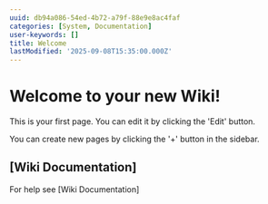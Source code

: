```yaml
---
uuid: db94a086-54ed-4b72-a79f-88e9e8ac4faf
categories: [System, Documentation]
user-keywords: []
title: Welcome
lastModified: '2025-09-08T15:35:00.000Z'
---
```

# Welcome to your new Wiki!

This is your first page. You can edit it by clicking the 'Edit' button.

You can create new pages by clicking the '+' button in the sidebar.

## [Wiki Documentation]

For help see [Wiki Documentation]

